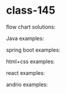 # class-145

flow chart solutions:

Java examples:

spring boot examples:

html+css examples:

react examples:

andrio examples:

